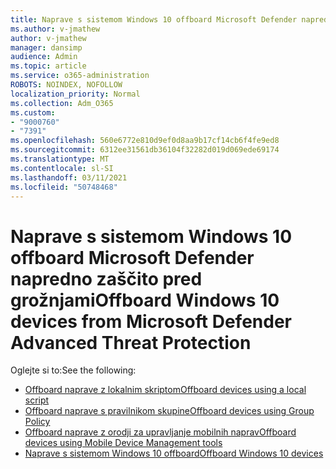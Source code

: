 ```yaml
---
title: Naprave s sistemom Windows 10 offboard Microsoft Defender napredno zaščito pred grožnjami
ms.author: v-jmathew
author: v-jmathew
manager: dansimp
audience: Admin
ms.topic: article
ms.service: o365-administration
ROBOTS: NOINDEX, NOFOLLOW
localization_priority: Normal
ms.collection: Adm_O365
ms.custom:
- "9000760"
- "7391"
ms.openlocfilehash: 560e6772e810d9ef0d8aa9b17cf14cb6f4fe9ed8
ms.sourcegitcommit: 6312ee31561db36104f32282d019d069ede69174
ms.translationtype: MT
ms.contentlocale: sl-SI
ms.lasthandoff: 03/11/2021
ms.locfileid: "50748468"
---
```

# <a name="offboard-windows-10-devices-from-microsoft-defender-advanced-threat-protection"></a><span data-ttu-id="4e492-102">Naprave s sistemom Windows 10 offboard Microsoft Defender napredno zaščito pred grožnjami</span><span class="sxs-lookup"><span data-stu-id="4e492-102">Offboard Windows 10 devices from Microsoft Defender Advanced Threat Protection</span></span>

<span data-ttu-id="4e492-103">Oglejte si to:</span><span class="sxs-lookup"><span data-stu-id="4e492-103">See the following:</span></span>

- [<span data-ttu-id="4e492-104">Offboard naprave z lokalnim skriptom</span><span class="sxs-lookup"><span data-stu-id="4e492-104">Offboard devices using a local script</span></span>](https://go.microsoft.com/fwlink/?linkid=2143465)
- [<span data-ttu-id="4e492-105">Offboard naprave s pravilnikom skupine</span><span class="sxs-lookup"><span data-stu-id="4e492-105">Offboard devices using Group Policy</span></span>](https://go.microsoft.com/fwlink/?linkid=2143632)
- [<span data-ttu-id="4e492-106">Offboard naprave z orodji za upravljanje mobilnih naprav</span><span class="sxs-lookup"><span data-stu-id="4e492-106">Offboard devices using Mobile Device Management tools</span></span>](https://go.microsoft.com/fwlink/?linkid=2143633)
- [<span data-ttu-id="4e492-107">Naprave s sistemom Windows 10 offboard</span><span class="sxs-lookup"><span data-stu-id="4e492-107">Offboard Windows 10 devices</span></span>](https://go.microsoft.com/fwlink/?linkid=2143629)
